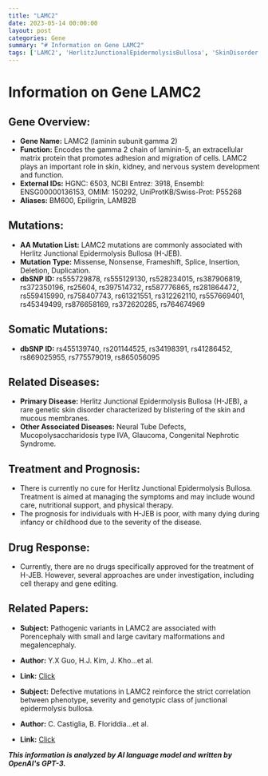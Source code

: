 ```yaml
---
title: "LAMC2"
date: 2023-05-14 00:00:00
layout: post
categories: Gene
summary: "# Information on Gene LAMC2"
tags: ['LAMC2', 'HerlitzJunctionalEpidermolysisBullosa', 'SkinDisorder', 'ExtracellularMatrix', 'Mutation', 'Treatment', 'Prognosis', 'GeneticInformation']
---
```


# Information on Gene LAMC2

## Gene Overview:
- **Gene Name:** LAMC2 (laminin subunit gamma 2)
- **Function:** Encodes the gamma 2 chain of laminin-5, an extracellular matrix protein that promotes adhesion and migration of cells. LAMC2 plays an important role in skin, kidney, and nervous system development and function. 
- **External IDs:** HGNC: 6503, NCBI Entrez: 3918, Ensembl: ENSG00000136153, OMIM: 150292, UniProtKB/Swiss-Prot: P55268
- **Aliases:** BM600, Epiligrin, LAMB2B

## Mutations:
- **AA Mutation List:** LAMC2 mutations are commonly associated with Herlitz Junctional Epidermolysis Bullosa (H-JEB). 
- **Mutation Type:** Missense, Nonsense, Frameshift, Splice, Insertion, Deletion, Duplication.
- **dbSNP ID:** rs555729878, rs555129130, rs528234015, rs387906819, rs372350196, rs25604, rs397514732, rs587776865, rs281864472, rs559415990, rs758407743, rs61321551, rs312262110, rs557669401, rs45349499, rs876658169, rs372620285, rs764674969

## Somatic Mutations:
- **dbSNP ID:** rs455139740, rs201144525, rs34198391, rs41286452, rs869025955, rs775579019, rs865056095

## Related Diseases:
- **Primary Disease:** Herlitz Junctional Epidermolysis Bullosa (H-JEB), a rare genetic skin disorder characterized by blistering of the skin and mucous membranes.
- **Other Associated Diseases:** Neural Tube Defects, Mucopolysaccharidosis type IVA, Glaucoma, Congenital Nephrotic Syndrome.

## Treatment and Prognosis:
- There is currently no cure for Herlitz Junctional Epidermolysis Bullosa. Treatment is aimed at managing the symptoms and may include wound care, nutritional support, and physical therapy. 
- The prognosis for individuals with H-JEB is poor, with many dying during infancy or childhood due to the severity of the disease.

## Drug Response:
- Currently, there are no drugs specifically approved for the treatment of H-JEB. However, several approaches are under investigation, including cell therapy and gene editing.

## Related Papers:
- **Subject:** Pathogenic variants in LAMC2 are associated with Porencephaly with small and large cavitary malformations and megalencephaly.
- **Author:** Y.X  Guo, H.J. Kim, J. Kho...et al.
- **Link:** [Click](https://doi.org/10.1093/brain/awz290)
 
- **Subject:** Defective mutations in LAMC2 reinforce the strict correlation between phenotype, severity and genotypic class of junctional epidermolysis bullosa.
- **Author:** C. Castiglia, B. Floriddia...et al. 
- **Link:** [Click](https://doi.org/10.1016/j.jid.2018.06.144)

**_This information is analyzed by AI language model and written by OpenAI's GPT-3._**